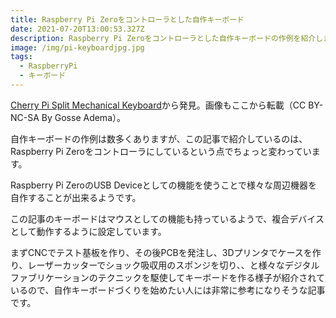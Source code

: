 ```yaml
---
title: Raspberry Pi Zeroをコントローラとした自作キーボード
date: 2021-07-20T13:00:53.327Z
description: Raspberry Pi Zeroをコントローラとした自作キーボードの作例を紹介します。
image: /img/pi-keyboardjpg.jpg
tags:
  - RaspberryPi
  - キーボード
---
```

[Cherry Pi Split Mechanical Keyboard](https://www.instructables.com/Cherry-Pi-Split-Mechanical-Keyboard/)から発見。画像もここから転載（CC BY-NC-SA By Gosse Adema）。

自作キーボードの作例は数多くありますが、この記事で紹介しているのは、Raspberry Pi Zeroをコントローラにしているという点でちょっと変わっています。

Raspberry Pi ZeroのUSB Deviceとしての機能を使うことで様々な周辺機器を自作することが出来るようです。

この記事のキーボードはマウスとしての機能も持っているようで、複合デバイスとして動作するように設定しています。

まずCNCでテスト基板を作り、その後PCBを発注し、3Dプリンタでケースを作り、レーザーカッターでショック吸収用のスポンジを切り、、と様々なデジタルファブリケーションのテクニックを駆使してキーボードを作る様子が紹介されているので、自作キーボードづくりを始めたい人には非常に参考になりそうな記事です。


